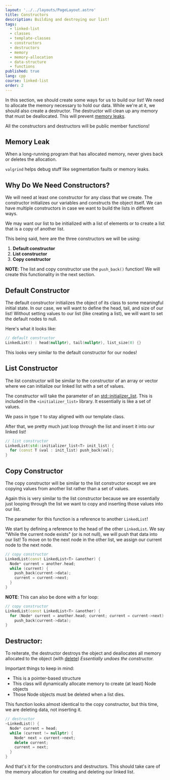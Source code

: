 ```yaml
---
layout: '../../layouts/PageLayout.astro'
title: Constructors
description: Building and destroying our list!
tags:
  - linked-list
  - classes
  - template-classes
  - constructors
  - destructors
  - memory
  - memory-allocation
  - data-structure
  - functions
published: true
lang: cpp
course: linked-list
order: 2
---
```


In this section, we should create some ways for us to build our list! We need to allocate the memory necessary to hold our data. While we're at it, we should also create a destructor. The destructor will clean up any memory that must be deallocated. This will prevent [memory leaks](https://www.geeksforgeeks.org/memory-leak-in-c-and-how-to-avoid-it/).

All the constructors and destructors will be public member functions!

## Memory Leak
When a long-running program that has allocated memory, never gives back or deletes the allocation.

`valgrind` helps debug stuff like segmentation faults or memory leaks.

## Why Do We Need Constructors?
We will need at least one constructor for any class that we create. The constructor initializes our variables and constructs the object itself. We can have multiple constructors in case we want to build the lists in different ways.

We may want our list to be initialized with a list of elements or to create a list that is a copy of another list.

This being said, here are the three constructors we will be using:
1. **Default constructor**
2. **List constructor**
3. **Copy constructor**

**NOTE**: The list and copy constructor use the `push_back()` function! We will create this functionality in the next section.

## Default Constructor
The default constructor initializes the object of its class to some meaningful initial state. In our case, we will want to define the head, tail, and size of our list! Without setting values to our list (like creating a list), we will want to set the default nodes to null.

Here's what it looks like:
```cpp
// default constructor
LinkedList() : head(nullptr), tail(nullptr), list_size(0) {}
```

This looks very similar to the default constructor for our nodes!

## List Constructor
The list constructor will be similar to the constructor of an array or vector where we can initialize our linked list with a set of values.

The constructor will take the parameter of an [std::initializer_list](https://en.cppreference.com/w/cpp/utility/initializer_list). This is included in the `<initializer_list>` library. It essentially is like a set of values.

We pass in type `T` to stay aligned with our template class.

After that, we pretty much just loop through the list and insert it into our linked list!
```cpp
// list constructor
LinkedList(std::initializer_list<T> init_list) {
  for (const T &val : init_list) push_back(val);
}
```

## Copy Constructor
The copy constructor will be similar to the list constructor except we are copying values from another list rather than a set of values.

Again this is very similar to the list constructor because we are essentially just looping through the list we want to copy and inserting those values into our list.

The parameter for this function is a reference to another `LinkedList`!

We start by defining a reference to the head of the other `LinkedList`. We say "While the current node exists" (or is not null), we will push that data into our list! To move on to the next node in the other list, we assign our current node to the next node.
```cpp
// copy constructor
LinkedList(const LinkedList<T> &another) {
  Node* current = another.head;
  while (current) {
    push_back(current->data);
    current = current->next;
  }
}
```
**NOTE**: This can also be done with a for loop:
```cpp
// copy constructor
LinkedList(const LinkedList<T> &another) {
  for (Node* current = another.head; current; current = current->next)
    push_back(current->data);
}
```

## Destructor:
To reiterate, the destructor destroys the object and deallocates all memory allocated to the object (with [delete](https://www.geeksforgeeks.org/delete-in-c/)) _Essentially undoes the constructor._

Important things to keep in mind:
* This is a pointer-based structure
* This class will dynamically allocate memory to create (at least) Node objects
* Those Node objects must be deleted when a list dies.

This function looks almost identical to the copy constructor, but this time, we are deleting data, not inserting it.
```cpp
// destructor
~LinkedList() {
  Node* current = head;
  while (current != nullptr) {
    Node* next = current->next;
    delete current;
    current = next;
  }
}
```

And that's it for the constructors and destructors. This should take care of the memory allocation for creating and deleting our linked list.